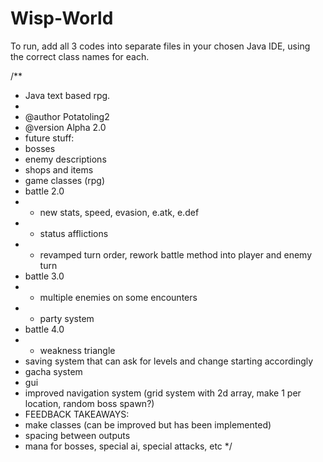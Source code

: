 # Wisp-World
To run, add all 3 codes into separate files in your chosen Java IDE, using the correct class names for each.

/**
 * Java text based rpg.
 *
 * @author Potatoling2
 * @version Alpha 2.0
 * future stuff:
 * bosses
 * enemy descriptions
 * shops and items
 * game classes (rpg)
 * battle 2.0
 * - new stats, speed, evasion, e.atk, e.def
 * - status afflictions
 * - revamped turn order, rework battle method into player and enemy turn
 * battle 3.0
 * - multiple enemies on some encounters
 * - party system
 * battle 4.0
 * - weakness triangle  
 * saving system that can ask for levels and change starting accordingly
 * gacha system
 * gui
 * improved navigation system (grid system with 2d array, make 1 per location, random boss spawn?)
 * FEEDBACK TAKEAWAYS:
 * make classes (can be improved but has been implemented)
 * spacing between outputs 
 * mana for bosses, special ai, special attacks, etc
 */
